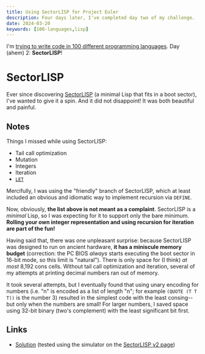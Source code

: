 ```yaml
---
title: Using SectorLISP for Project Euler
description: Four days later, I've completed day two of my challenge.
date: 2024-03-20
keywords: [100-languages,lisp]
---
```

I'm [trying to write code in 100 different programming languages](100-languages.md). Day (ahem) 2: **SectorLISP**!

# SectorLISP
Ever since discovering [SectorLISP](https://justine.lol/sectorlisp2/) (a minimal Lisp that fits in a boot sector), I've wanted to give it a spin. And it did not disappoint! It was both beautiful and painful.

## Notes
Things I missed while using SectorLISP:

* Tail call optimization
* Mutation
* Integers
* Iteration
* [`LET`](https://www.lispworks.com/documentation/lw60/CLHS/Body/s_let_l.htm)

Mercifully, I was using the "friendly" branch of SectorLISP, which at least included an obvious and idiomatic way to implement recursion via `DEFINE`.

Now, obviously, **the list above is not meant as a complaint**. SectorLISP is a *minimal* Lisp, so I was expecting for it to support only the bare minimum. **Rolling your own integer representation and using recursion for iteration are part of the fun!**

Having said that, there was one unpleasant surprise: because SectorLISP was designed to run on ancient hardware, **it has a miniscule memory budget** (correction: the PC BIOS *always* starts executing the boot sector in 16-bit mode, so this limit is "natural"). There is only space for (I think) *at most* 8,192 cons cells. Without tail call optimization and iteration, several of my attempts at printing decimal numbers ran out of memory.

It took several attempts, but I eventually found that using unary encoding for numbers (i.e. "n" is encoded as a list of length "n"; for example `(QUOTE (T T T))` is the number 3) resulted in the simplest code with the least consing--but only when the numbers are small! For larger numbers, I saved space using 32-bit binary (two's complement) with the least significant bit first.

## Links
* [Solution](https://github.com/jaredkrinke/100-languages/blob/main/src/p2.lisp) (tested using the simulator on the [SectorLISP v2 page](https://justine.lol/sectorlisp2/))